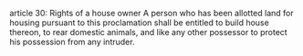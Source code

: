 article 30: Rights of a house owner
A person who has been allotted land for housing pursuant to this proclamation shall be entitled to build house thereon, to rear domestic animals, and like any other possessor to protect his possession from any intruder.
<ul>
</ul>